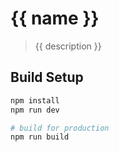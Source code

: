 # {{ name }}

> {{ description }}

## Build Setup

``` bash
npm install
npm run dev

# build for production
npm run build
```
